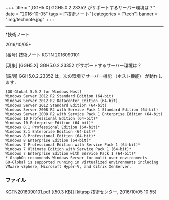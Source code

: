 ﻿+++
title = "[GGH5.X] GGH5.0.2.23352 がサポートするサーバー環境は？"
date = "2016-10-05"
tags = ["技術ノート"]
categories = ["tech"]
banner = "img/technote.jpg"
+++

-----------------------------------------------------------------------------------------------------------------------------

*技術ノート

2016/10/05*


[番号]
技術ノート KGTN 2016090101

[現象]
[GGH5.X] GGH5.0.2.23352 がサポートするサーバー環境は？

[説明]
GGH5.0.2.23352 は，次の環境でサーバー機能 （ホスト機能） が動作します．

    [GO-Global 5.0.2 for Windows Host]
    Windows Server 2012 R2 Standard Edition (64-bit)
    Windows Server 2012 R2 Datacenter Edition (64-bit)
    Windows Server 2012 Standard Edition (64-bit)
    Windows Server 2008 R2 with Service Pack 1 Standard Edition (64-bit)
    Windows Server 2008 R2 with Service Pack 1 Enterprise Edition (64-bit)
    Windows 10 Professional Edition (64-bit)*
    Windows 10 Enterprise Edition (64-bit)*
    Windows 8.1 Professional Edition (64-bit)*
    Windows 8.1 Enterprise Edition (64-bit)*
    Windows 8 Professional Edition (64-bit)*
    Windows 8 Enterprise Edition (64-bit)*
    Windows 7 Professional Edition with Service Pack 1 (64-bit)*
    Windows 7 Ultimate Edition with Service Pack 1 (64-bit)*
    Windows 7 Enterprise Edition with Service Pack 1 (64-bit)*
    * GraphOn recommends Windows Server for multi-user environments
    GO-Global is supported running in virtualized environments including
    VMware vSphere, Microsoft Hyper-V, and Citrix XenServer.


### ファイル

 
 


[KGTN2016090101.pdf](http://techreport.kitasp.net/attachments/download/3040/KGTN2016090101.pdf)
 [(50.3 KB)] [kitasp 技術センター, 2016/10/05
10:55]


 


 


